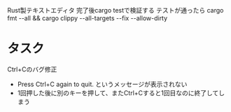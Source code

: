 Rust製テキストエディタ
完了後cargo testで検証する
テストが通ったら cargo fmt --all && cargo clippy --all-targets --fix --allow-dirty

# タスク

Ctrl+Cのバグ修正

- Press Ctrl+C again to quit. というメッセージが表示されない
- 1回押した後に別のキーを押して、またCtrl+Cすると1回目なのに終了してしまう
